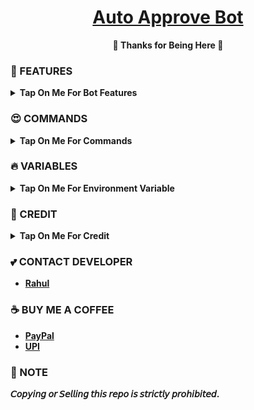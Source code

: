 <h1 align="center">
 <b><a href="https://youtu.be/vNyvyCVer4g" target="/blank">Auto Approve Bot</a>
</h1>

<p align="center">🩷 Thanks for Being Here 🩷</p>



### 🥰 FEATURES

<details><summary>Tap On Me For Bot Features</summary>

 - Automatically approve join request in channel Or groups.
 - Pending request also approved in channel Or groups.
- Fully modified repo
- Force Sub available
- Broadcast available
- Deploy To Koyeb + Heroku + Railway + Render + VPS + Okteto

- Developer Service 24x7.
</details>

### 😍 COMMANDS

<b><details><summary>Tap On Me For Commands</summary>
```
start - Check Bot Alive.
users - Check total users.
login : login your telegram account for string session
logout : logout your telegram account
accept : accept all pending request form channel or group.
broadcast - Broadcast Massage Send All Users In Bot.
```
</details>

### 🔥 VARIABLES

<details><summary>Tap On Me For Environment Variable</summary>

  - `API_ID` - Your Telegram API ID.Get it [Here](https://youtu.be/RdMY6Lqfi9w)
  - `API_HASH` - Your Telegram API HASH.Get it [Here](https://youtu.be/RdMY6Lqfi9w)
  - `DB_URI` - Mongodb [Database](https://youtu.be/pMJpHoiu1go)
  - `BOT_TOKEN` - Get From [BotFather](https://youtu.be/aJILCCXfNVM)
  - `AUTH_CHANNEL` - Your Force subscribe channel id.
   - `LOG_CHANNEL` - Your log channel id
  - `ADMINS` - bot owners Id/ ids ( for broadcast and stats cmds). for multiple use space.
</details>

### 🥳 CREDIT

<details><summary>Tap On Me For Credit</summary>


💖 [TechifyBots](https://github.com/TechifyBots)

💞 [VJBots](https://github.com/VJBots)
</details>

### 💕 CONTACT DEVELOPER

- [Rahul](https://telegram.me/TechifySupport)

### ☕ BUY ME A COFFEE
- [PayPal](https://paypal.me/TechifyBots)
- [UPI](https://TechifyBots.github.io/Donate)

### 📌 NOTE

𝘊𝘰𝘱𝘺𝘪𝘯𝘨 𝘰𝘳 𝘚𝘦𝘭𝘭𝘪𝘯𝘨 𝘵𝘩𝘪𝘴 𝘳𝘦𝘱𝘰 𝘪𝘴 𝘴𝘵𝘳𝘪𝘤𝘵𝘭𝘺 𝘱𝘳𝘰𝘩𝘪𝘣𝘪𝘵𝘦𝘥.</b>
